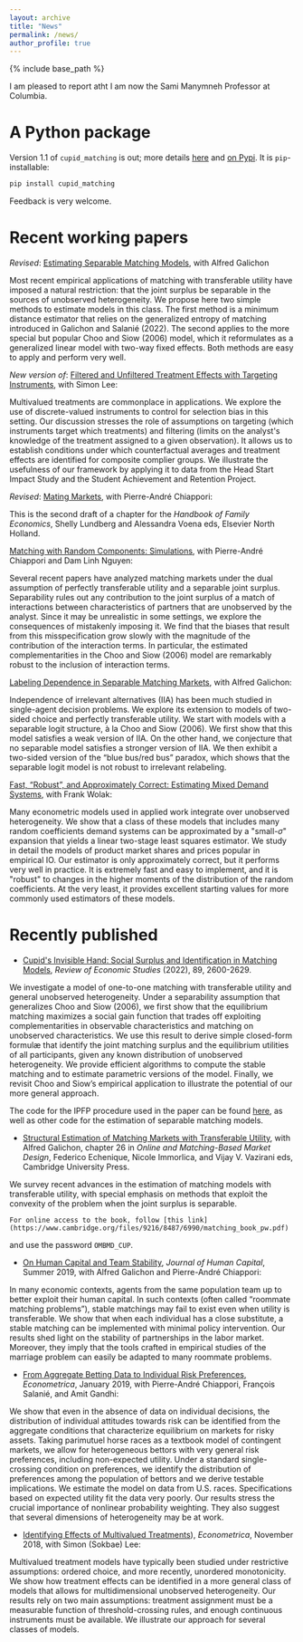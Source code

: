 ```yaml
---
layout: archive
title: "News"
permalink: /news/
author_profile: true
---
```


{% include base_path %}

I am pleased to report atht I am now the Sami Manymneh Professor at Columbia.
# A Python package

Version 1.1 of `cupid_matching` is out; more details [here](code.md) and [on Pypi](https://pypi.org/project/cupid-matching/). It is `pip`-installable:

```sh
pip install cupid_matching
```

Feedback is very welcome.

# Recent working papers


_Revised_: [Estimating Separable Matching Models](../files/estimating_separable_models_manuscript.pdf),
with Alfred Galichon

Most recent empirical applications of matching with transferable utility have imposed a natural restriction: that the joint surplus be separable in the sources of unobserved heterogeneity. We propose here two simple methods to estimate models in this class. The first method is a minimum distance estimator that relies on the generalized entropy of matching introduced in Galichon and Salanié (2022). The second applies to the more special but popular Choo and Siow (2006) model, which it reformulates as a generalized linear model with two-way fixed effects. Both methods are easy to apply and perform very well.


_New version of_: [Filtered and Unfiltered Treatment Effects with Targeting Instruments](https://arxiv.org/abs/2007.10432#),
with Simon Lee:

Multivalued treatments are commonplace in applications. We explore the use of discrete-valued instruments to control for selection bias in this setting. Our discussion stresses the role of assumptions on targeting (which instruments target which treatments) and filtering (limits on the analyst's knowledge of the treatment assigned to a given observation). It allows us to establish conditions under which counterfactual averages and treatment effects are identified for composite complier groups. We illustrate the usefulness of our framework by applying it to data from the Head Start Impact Study and the Student Achievement and Retention Project.


_Revised_: [Mating Markets](https://econ.columbia.edu/working-paper/mating-markets-2/),
with Pierre-André Chiappori:

This is the second draft of a chapter for the _Handbook of Family Economics_, Shelly Lundberg and Alessandra Voena eds, Elsevier North Holland.



[Matching with Random Components: Simulations](../files/CNSdraftDec10final.pdf), with Pierre-André Chiappori and Dam Linh Nguyen:

Several recent papers have analyzed matching markets under the dual assumption of perfectly transferable utility and a separable joint surplus. Separability rules out any contribution to the joint surplus of a match of interactions between characteristics of partners that are unobserved by the analyst. Since it may be unrealistic in some settings, we explore the consequences of mistakenly imposing it. We find that the biases that result from this misspecification grow slowly with the magnitude of the contribution of the interaction terms. In particular, the estimated complementarities in the Choo and Siow (2006) model are remarkably robust to the inclusion of interaction terms.

[Labeling Dependence in Separable Matching Markets](../files/MatchingIIL_9dec2019), with Alfred Galichon:

Independence of irrelevant alternatives (IIA) has been much studied in single-agent decision problems. We explore its extension to models of two-sided choice and perfectly transferable utility. We start with models with a separable logit structure, à la Choo and Siow (2006). We first show that this model satisfies a weak version of IIA. On the other hand, we conjecture that no separable model satisfies a stronger version of IIA. We then exhibit a two-sided version of the “blue bus/red bus” paradox, which shows that the separable logit model is not robust to irrelevant relabeling.

[Fast, “Robust”, and Approximately Correct: Estimating Mixed Demand Systems](../files/BLPwith2SLS_8_March_2019.pdf), with Frank Wolak:

Many econometric models used in applied work integrate over unobserved heterogeneity. We show that a class of these models that includes many random coefficients demand systems can be approximated by a "small-$\sigma$" expansion that yields a linear two-stage least squares estimator. We study in detail the models of product market shares and prices popular in empirical IO. Our estimator is only approximately correct, but it performs very well in practice. It is extremely fast and easy to implement, and it is "robust" to changes in the higher moments of the distribution of the random coefficients. At the very least, it provides excellent starting values for more commonly used estimators of these models.


# Recently published


- [Cupid's Invisible Hand: Social Surplus and Identification in Matching Models](https://academic.oup.com/restud/article-abstract/89/5/2600/6478301), 
    *Review of Economic Studies* (2022), 89, 2600-2629.

We investigate a model of one-to-one matching with transferable utility and general unobserved heterogeneity. Under a separability assumption that generalizes Choo and Siow (2006), we first show that the equilibrium matching maximizes a social gain function that trades off exploiting complementarities in observable characteristics and matching on unobserved characteristics. We use this result to derive simple closed-form formulæ that identify the joint matching surplus and the equilibrium utilities of all participants, given any known distribution of unobserved heterogeneity. We provide efficient algorithms to compute the stable matching and to estimate parametric versions of the model. Finally, we revisit Choo and Siow’s empirical application to illustrate the potential of our more general approach.

The code for the IPFP procedure used in the paper can be found [here](https://pypi.org/project/cupid-matching/), as well as other code for the estimation of separable matching models.

- [Structural Estimation of Matching Markets with Transferable Utility](https://www.cambridge.org/core/books/online-and-matchingbased-market-design/604CA9FF1396C489D6497CF336368524#), with Alfred Galichon, chapter 26 in _Online and Matching-Based Market Design_,
  Federico Echenique, Nicole Immorlica, and Vijay V. Vazirani eds,
  Cambridge University Press.




We survey recent advances in the estimation of matching models with transferable utility, with special emphasis on methods that exploit the convexity of the problem when the joint surplus is separable.

    For online access to the book, follow [this link](https://www.cambridge.org/files/9216/8487/6990/matching_book_pw.pdf)
  and use the password `OMBMD_CUP`.
    

- [On Human Capital and Team Stability](https://www.journals.uchicago.edu/doi/pdfplus/10.1086/702925), _Journal of Human Capital_, Summer 2019, with Alfred Galichon and Pierre-André Chiappori:

In many economic contexts, agents from the same population team up to better exploit their human capital. In such contexts (often called “roommate matching problems”), stable matchings may fail to exist even when utility is transferable. We show that when each individual has a close substitute, a stable matching can be implemented with minimal policy intervention. Our results shed light on the stability of partnerships in the labor market. Moreover, they imply that the tools crafted in empirical studies of the marriage problem can easily be adapted to many roommate problems.

- [From Aggregate Betting Data to Individual Risk Preferences](https://www.econometricsociety.org/system/files/ecta12418.pdf), _Econometrica_, January 2019, with Pierre-André Chiappori, François Salanié, and Amit Gandhi:

We show that even in the absence of data on individual decisions, the distribution of
individual attitudes towards risk can be identified from the aggregate conditions that
characterize equilibrium on markets for risky assets. Taking parimutuel horse races
as a textbook model of contingent markets, we allow for heterogeneous bettors with
very general risk preferences, including non-expected utility. Under a standard single-crossing condition on preferences, we identify the distribution of preferences among
the population of bettors and we derive testable implications. We estimate the model
on data from U.S. races. Specifications based on expected utility fit the data very poorly. Our results stress the crucial importance of nonlinear probability weighting. They also suggest that several dimensions of heterogeneity may be at work.

- [Identifying Effects of Multivalued Treatments](https://www.econometricsociety.org/system/files/ecta14269.pdf)), _Econometrica_, November 2018, with Simon (Sokbae) Lee:

Multivalued treatment models have typically been studied under restrictive assumptions: ordered choice, and more recently, unordered monotonicity. We show how treatment effects can be identified in a more general class of models that allows for multidimensional unobserved heterogeneity. Our results rely on two main assumptions: treatment assignment must be a measurable function of threshold-crossing rules, and enough continuous instruments must be available. We illustrate our approach for several classes of models.
